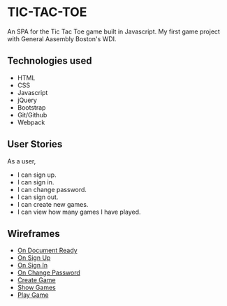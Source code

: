 
# TIC-TAC-TOE

An SPA for the Tic Tac Toe game built in Javascript.
My first game project with General Aasembly Boston's WDI.

## Technologies used

- HTML
- CSS
- Javascript
- jQuery
- Bootstrap
- Git/Github
- Webpack

## User Stories

As a user,

- I can sign up.
- I can sign in.
- I can change password.
- I can sign out.
- I can create new games.
- I can view how many games I have played.

## Wireframes

- <a href='./Wireframes/onducumentload.jpg'>On Document Ready</a>
- <a href='./Wireframes/onsignup.jpg'>On Sign Up</a>
- <a href='./Wireframes/onsignin.jpg'>On Sign In</a>
- <a href='./Wireframes/onchangepassword.jpg'>On Change Password</a>
- <a href='./Wireframes/oncreategame.jpg'>Create Game</a>
- <a href='./Wireframes/showgames.jpg'>Show Games</a>
- <a href='./Wireframes/playgame.jpg'>Play Game</a>
